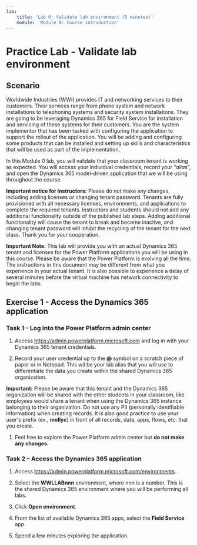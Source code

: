 ```yaml
---
lab:
    title: 'Lab 0: Validate lab environment (5 minutes)'
    module: 'Module 0: Course introduction'
---
```


# Practice Lab - Validate lab environment

## Scenario

Worldwide Industries (WWI) provides IT and networking services to their customers. Their services range from phone system and network installations to telephoning systems and security system installations. They are going to be leveraging Dynamics 365 for Field Service for installation and servicing of these systems for their customers. You are the system implementor that has been tasked with configuring the application to support the rollout of the application. You will be adding and configuring some products that can be installed and setting up skills and characteristics that will be used as part of the implementation.

In this Module 0 lab, you will validate that your classroom tenant is working as expected. You will access your individual credentials, record your “*alias*”, and open the Dynamics 365 model-driven application that we will be using throughout the course.

**Important notice for instructors:** Please do not make any changes, including adding licenses or changing tenant password. Tenants are fully provisioned with all necessary licenses, environments, and applications to complete the required tenants. Instructors and students should not add any additional functionality outside of the published lab steps. Adding additional functionality will cause the tenant to break and become inactive, and changing tenant password will inhibit the recycling of the tenant for the next class. Thank you for your cooperation.

**Important Note:** This lab will provide you with an actual Dynamics 365 tenant and licenses for the Power Platform applications you will be using in this course. Please be aware that the Power Platform is evolving all the time. The instructions in this document may be different from what you experience in your actual tenant. It is also possible to experience a delay of several minutes before the virtual machine has network connectivity to begin the labs.

## Exercise 1 - Access the Dynamics 365 application

### Task 1 – Log into the Power Platform admin center

1. Access <https://admin.powerplatform.microsoft.com> and log in with your Dynamics 365 tenant credentials.

1. Record your user credential up to the **@** symbol on a scratch piece of paper or in Notepad. This wil be your lab alias that you will use to differentiate the data you create within the shared Dynamics 365 organization.

**Important:** Please be aware that this tenant and the Dynamics 365 organization will be shared with the other students in your classroom, like employees would share a tenant when using the Dynamics 365 instance belonging to their organization. Do not use any PII (personally identifiable information) when creating records. It is also good practice to use your user's prefix (ex., **mollyc**) in front of all records, data, apps, flows, etc. that you create.

1. Feel free to explore the Power Platform admin center but **do not make any changes.**

### Task 2 – Access the Dynamics 365 application

1. Access <https://admin.powerplatform.microsoft.com/environments>.

1. Select the **WWLLABnnn** environment, where nnn is a number. This is the shared Dynamics 365 environment where you will be performing all labs.

1. Click **Open environment**.

1. From the list of available Dynamics 365 apps, select the **Field Service** app.

1. Spend a few minutes exploring the application.
